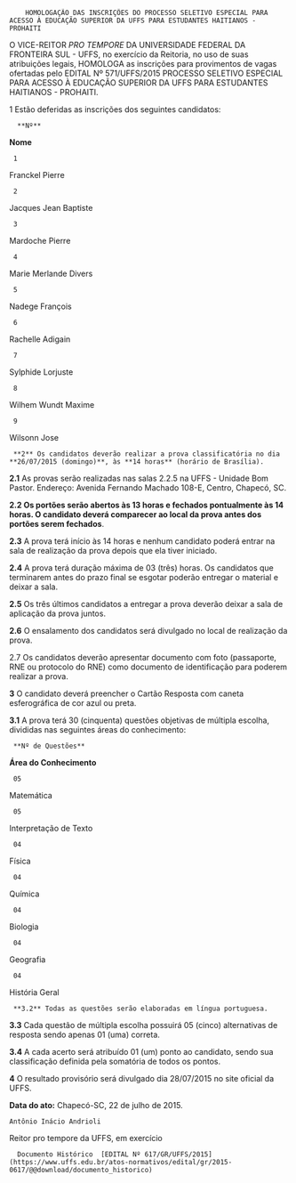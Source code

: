         HOMOLOGAÇÃO DAS INSCRIÇÕES DO PROCESSO SELETIVO ESPECIAL PARA ACESSO À EDUCAÇÃO SUPERIOR DA UFFS PARA ESTUDANTES HAITIANOS - PROHAITI  

O VICE-REITOR *PRO TEMPORE* DA UNIVERSIDADE FEDERAL DA FRONTEIRA SUL - UFFS, no exercício da Reitoria, no uso de suas atribuições legais, HOMOLOGA as inscrições para provimentos de vagas ofertadas pelo EDITAL Nº 571/UFFS/2015 PROCESSO SELETIVO ESPECIAL PARA ACESSO À EDUCAÇÃO SUPERIOR DA UFFS PARA ESTUDANTES HAITIANOS - PROHAITI.

 1 Estão deferidas as inscrições dos seguintes candidatos:

      **Nº** 

   **Nome**

     1

   Franckel Pierre

     2

   Jacques Jean Baptiste

     3

   Mardoche Pierre

     4

   Marie Merlande Divers

     5

   Nadege François

     6

   Rachelle Adigain

     7

   Sylphide Lorjuste

     8

   Wilhem Wundt Maxime

     9

   Wilsonn Jose

     **2** Os candidatos deverão realizar a prova classificatória no dia **26/07/2015 (domingo)**, às **14 horas** (horário de Brasília).

 **2.1** As provas serão realizadas nas salas 2.2.5 na UFFS - Unidade Bom Pastor. Endereço: Avenida Fernando Machado 108-E, Centro, Chapecó, SC.

 **2.2 Os portões serão abertos às 13 horas e fechados pontualmente às 14 horas. O candidato deverá comparecer ao local da prova antes dos portões serem fechados**.

 **2.3** A prova terá início às 14 horas e nenhum candidato poderá entrar na sala de realização da prova depois que ela tiver iniciado.

 **2.4** A prova terá duração máxima de 03 (três) horas. Os candidatos que terminarem antes do prazo final se esgotar poderão entregar o material e deixar a sala.

 **2.5** Os três últimos candidatos a entregar a prova deverão deixar a sala de aplicação da prova juntos.

 **2.6** O ensalamento dos candidatos será divulgado no local de realização da prova.

 2.7 Os candidatos deverão apresentar documento com foto (passaporte, RNE ou protocolo do RNE) como documento de identificação para poderem realizar a prova.

 **3** O candidato deverá preencher o Cartão Resposta com caneta esferográfica de cor azul ou preta.

 **3.1** A prova terá 30 (cinquenta) questões objetivas de múltipla escolha, divididas nas seguintes áreas do conhecimento:

     **Nº de Questões**

   **Área do Conhecimento**

     05 

   Matemática 

     05

   Interpretação de Texto 

     04

   Física 

     04

   Química 

     04

   Biologia 

     04

   Geografia 

     04

   História Geral 

     **3.2** Todas as questões serão elaboradas em língua portuguesa.

 **3.3** Cada questão de múltipla escolha possuirá 05 (cinco) alternativas de resposta sendo apenas 01 (uma) correta.

 **3.4** A cada acerto será atribuído 01 (um) ponto ao candidato, sendo sua classificação definida pela somatória de todos os pontos.

 **4** O resultado provisório será divulgado dia 28/07/2015 no site oficial da UFFS.

  

   **Data do ato:** Chapecó-SC, 22 de julho de 2015.   
 

    Antônio Inácio Andrioli   
 Reitor pro tempore da UFFS, em exercício 

      Documento Histórico  [EDITAL Nº 617/GR/UFFS/2015](https://www.uffs.edu.br/atos-normativos/edital/gr/2015-0617/@@download/documento_historico)     
      